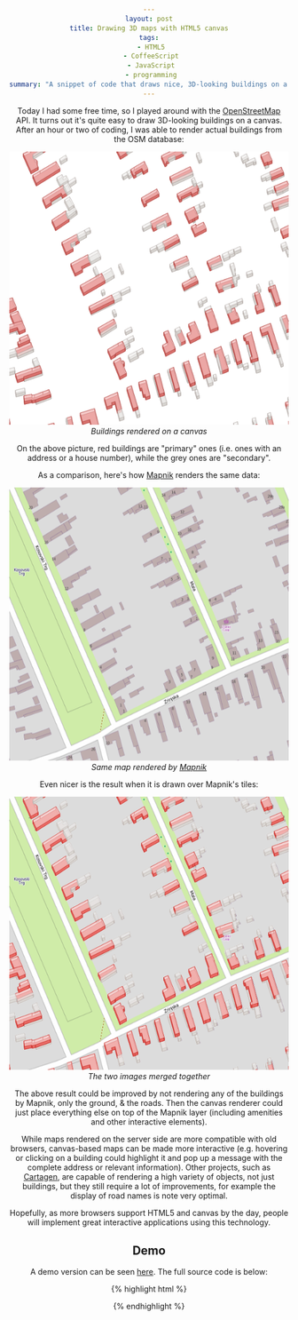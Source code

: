 ```yaml
---
layout: post
title: Drawing 3D maps with HTML5 canvas
tags:
 - HTML5
 - CoffeeScript
 - JavaScript
 - programming
summary: "A snippet of code that draws nice, 3D-looking buildings on a map."
---
```


Today I had some free time, so I played around with the
[OpenStreetMap](http://www.openstreetmap.org/) API. It turns out it's quite
easy to draw 3D-looking buildings on a canvas. After an hour or two of coding,
I was able to render actual buildings from the OSM database:

<div class="img center">
  <img src="/media/images/random/cmap-canvas-buildings.png" alt="Buildings rendered on a canvas" class="white" />
  <br/>
  <em>Buildings rendered on a canvas</em>
</div>

On the above picture, red buildings are "primary" ones (i.e. ones with an
address or a house number), while the grey ones are "secondary".

As a comparison, here's how [Mapnik](http://mapnik.org/) renders the same data:

<div class="img center">
  <img src="/media/images/random/mapnik-osm-buildings.png" alt="Same map rendered by Mapnik" class="white" />
  <br/>
  <em>Same map rendered by <a href="http://mapnik.org/">Mapnik</a></em>
</div>

Even nicer is the result when it is drawn over Mapnik's tiles:

<div class="img center">
  <img src="/media/images/random/mapnik-canvas-combined-buildings.png" alt="The two images merged together" class="white" />
  <br/>
  <em>The two images merged together</em>
</div>

The above result could be improved by not rendering any of the buildings by
Mapnik, only the ground, & the roads. Then the canvas renderer could just place
everything else on top of the Mapnik layer (including amenities and other
interactive elements).

While maps rendered on the server side are more compatible with old browsers,
canvas-based maps can be made more interactive (e.g. hovering or clicking on a
building could highlight it and pop up a message with the complete address or
relevant information). Other projects, such as
[Cartagen](http://cartagen.org/), are capable of rendering a high variety of
objects, not just buildings, but they still require a lot of improvements, for
example the display of road names is note very optimal.

Hopefully, as more browsers support HTML5 and canvas by the day, people will
implement great interactive applications using this technology.


Demo
----

A demo version can be seen [here](/demos/cmap/buildings/buildings.html). The
full source code is below:

{% highlight html %}
<!doctype html>
<html>
  <head>
    <meta charset=utf-8>
    <title>CMAP: Building</title>
    <script src=js/jquery.js></script>
    <script src=js/coffee-script.js></script>
    <script type=text/coffeescript>
# Put everything in one object:
CMAP =
    # This finction creates a "map" instance.
    # A "map" is bound to a <canvas> element, and it can be used as a container
    # to add other elements to draw all of them at once.
    map: (settings) ->
        # Bounding box:
        minlat = settings.minlat or -90
        maxlat = settings.maxlat or 90
        minlon = settings.minlon or -180
        maxlon = settings.maxlon or 180
        # The canvas:
        canvas = $ settings.canvas or $ '<canvas/>',
            height: 200
            width: 200
        height = canvas.height()
        width = canvas.width()
        # The context:
        ctx = canvas[0].getContext('2d')
        # Resolution:
        resx = (maxlon - minlon) / height
        resy = (maxlat - minlat) / width
        # List of objects to draw:
        content = []
        # Return a map instance:
        map =
            minlat: minlat
            maxlat: maxlat
            minlon: minlon
            maxlon: maxlon
            canvas: canvas
            ctx: ctx
            coords: (lat, lon) ->
                # Calculate (x, y) coordinates on the canvas:
                [(lon - minlon) / resx, height - (lat - minlat) / resy]
            add: (elem) ->
                content.push elem
            draw: (settings) ->
                settings = settings or {}
                settings.ctx = ctx
                for elem in content
                    elem.draw settings
    # This function creates a "building" object.
    # A "building" object knows how to draw itself on a canvas.
    building: (settings) ->
        # Default settings:
        base =
            height: settings.height or 6
            coords: settings.coords or []
            secondary: settings.secondary
            floor:
                fillStyle: settings.floor?.fillStyle or \
                    settings.secondary and 'rgba(216,213,209, 1.0)' or 'rgba(216,113,109, 1.0)'
                strokeStyle: settings.floor?.strokeStyle or \
                    settings.secondary and 'rgba(178,170,166, 1.0)' or 'rgba(178,70,66, 1.0)'
            walls:
                fillStyle: settings.walls?.fillStyle or \
                    settings.secondary and 'rgba(216,213,209, 0.5)' or 'rgba(216,113,109, 0.5)'
                strokeStyle: settings.walls?.strokeStyle or \
                    settings.secondary and 'rgba(178,170,166, 0.75)' or 'rgba(178,70,66, 1.0)'
            roof:
                fillStyle: settings.roof?.fillStyle or \
                    settings.secondary and 'rgba(255,255,255, 0.5)' or 'rgba(255,220,220, 0.5)'
                strokeStyle: settings.roof?.strokeStyle or \
                    settings.secondary and 'rgba(178,170,166, 0.5)' or 'rgba(178,70,66, 0.75)'
            ctx: settings.ctx
        # Return a building instance:
        instance =
            bind: (ctx) ->
                base.ctx = ctx
            draw: (settings) ->
                ctx = settings.ctx or base.ctx
                instance.draw_floor settings
                instance.draw_walls settings
                instance.draw_roof settings
            draw_floor: (settings) ->
                ctx = settings.ctx or base.ctx
                ctx.fillStyle = base.floor.fillStyle
                ctx.strokeStyle = base.floor.strokeStyle
                # Move to the starting point:
                [x, y] = settings.coords or [0, 0]
                # Draw a path:
                ctx.beginPath()
                for point in base.coords
                    ctx.lineTo point[0] + x, point[1] + y
                ctx.closePath()
                ctx.fill()
                ctx.stroke()
            draw_roof: (settings) ->
                ctx = settings.ctx or base.ctx
                ctx.fillStyle = base.roof.fillStyle
                ctx.strokeStyle = base.roof.strokeStyle
                # Move to the starting point:
                [x, y] = settings.coords or [0, 0]
                # Draw a path:
                ctx.beginPath()
                for point in base.coords
                    ctx.lineTo point[0] + x, point[1] + y - base.height
                ctx.closePath()
                ctx.fill()
                ctx.stroke()
            draw_walls: (settings) ->
                ctx = settings.ctx or base.ctx
                ctx.fillStyle = base.walls.fillStyle
                ctx.strokeStyle = base.walls.strokeStyle
                # Get an array of coords & push the first at the end:
                coords = base.coords.slice 0
                coords.push coords[0]
                # Move to the starting point:
                [x, y] = settings.coords or [0, 0]
                # Loop through coords:
                index = 0
                while index < coords.length - 1
                    # Draw each wall:
                    ctx.beginPath()
                    ctx.lineTo coords[index][0] + x, coords[index][1] + y
                    ctx.lineTo coords[index+1][0] + x, coords[index+1][1] + y
                    ctx.lineTo coords[index+1][0] + x, coords[index+1][1] + y - base.height
                    ctx.lineTo coords[index][0] + x, coords[index][1] + y - base.height
                    ctx.closePath()
                    ctx.fill()
                    ctx.stroke()
                    # Continue:
                    index += 1
# Now let's test-drive our renderer.
# To do this we download an actual OSM file (which was taken from the
# OpenStreetMap API, version 0.6.)
$.ajax 'sample.osm',
    success: (data) ->
        # Parse the result with jQuery:
        osm = $ data
        # Set up a map instance:
        bbox = osm.children 'bounds'
        map = CMAP.map
            canvas: $ 'canvas'
            minlat: parseFloat bbox.attr 'minlat'
            minlon: parseFloat bbox.attr 'minlon'
            maxlat: parseFloat bbox.attr 'maxlat'
            maxlon: parseFloat bbox.attr 'maxlon'
        # Get all buildings:
        osm.children('way').children('tag[k=building][v=yes]').parent().each (i, way) ->
            way = $ way
            # Primary buildings are the ones with 'addr:*' fields.
            primary = way.children('tag[k^=addr]').length
            # Build a list of coordinates for each building:
            coords = []
            way.children('nd').each (i, nd) ->
                node = osm.children('node#' + $(nd).attr 'ref')
                lat = parseFloat node.attr 'lat'
                lon = parseFloat node.attr 'lon'
                coords.push map.coords lat, lon
            map.add CMAP.building
                secondary: not primary
                coords: coords
        # Finally wi draw the map.
        # This will cause all the buildings to be drawn on the canvas.
        map.draw()
    </script>
  </head>
  <body style=text-align:center>
    <canvas id="canvas" width=600px height=600px></canvas>
  </body>
</html>
{% endhighlight %}
